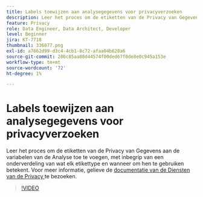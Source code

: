 ```yaml
---
title: Labels toewijzen aan analysegegevens voor privacyverzoeken
description: Leer het proces om de etiketten van de Privacy van Gegevens aan de variabelen van de Analyse toe te voegen, met inbegrip van een onderverdeling van wat elk etikettype en wanneer om hen te gebruiken betekent.
feature: Privacy
role: Data Engineer, Data Architect, Developer
level: Beginner
jira: KT-7718
thumbnail: 336077.png
exl-id: a7662d99-d3c4-4cb1-8c72-afaa04b628a6
source-git-commit: 286c85aa88d44574f00ded67f0de8e0c945a153e
workflow-type: tm+mt
source-wordcount: '72'
ht-degree: 1%

---
```


# Labels toewijzen aan analysegegevens voor privacyverzoeken

Leer het proces om de etiketten van de Privacy van Gegevens aan de variabelen van de Analyse toe te voegen, met inbegrip van een onderverdeling van wat elk etikettype en wanneer om hen te gebruiken betekent. Voor meer informatie, gelieve de [ documentatie van de Diensten van de Privacy ](https://experienceleague.adobe.com/docs/experience-platform/privacy/home.html?lang=nl) te bezoeken.

>[!VIDEO](https://video.tv.adobe.com/v/336077?learn=on&enablevpops)
